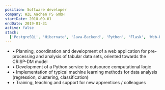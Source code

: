 ```yaml
---
position: Software developer
company: WZL Aachen PS GmbH
startDate: 2018-09-01
endDate: 2019-01-31
active: false
stack:
  ['PostgreSQL', 'Hibernate', 'Java-Backend', 'Python', 'Flask', 'Web-Frontend']
---
```


- • Planning, coordination and development of a web application for pre-processing and analysis of tabular data sets, oriented towards the CRISP-DM model
- • Development of a Python service to outsource computational logic
- • Implementation of typical machine learning methods for data analysis (regression, clustering, classification)
- • Training, teaching and support for new apprentices / colleagues
